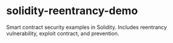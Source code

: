 # solidity-reentrancy-demo
Smart contract security examples in Solidity. Includes reentrancy vulnerability, exploit contract, and prevention.
